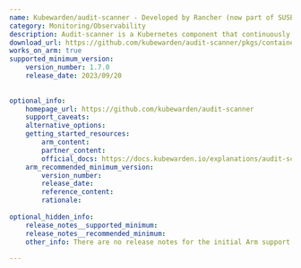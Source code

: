 ```yaml
---
name: Kubewarden/audit-scanner - Developed by Rancher (now part of SUSE)
category: Monitoring/Observability
description: Audit-scanner is a Kubernetes component that continuously audits cluster resources against Kubewarden policies, flagging workloads that no longer comply with updated or newly deployed policies. Kubewarden, originally created by SUSE Rancher, is a Kubernetes Policy Engine.
download_url: https://github.com/kubewarden/audit-scanner/pkgs/container/audit-scanner/versions
works_on_arm: true
supported_minimum_version:
    version_number: 1.7.0
    release_date: 2023/09/20
 
 
optional_info:
    homepage_url: https://github.com/kubewarden/audit-scanner
    support_caveats:
    alternative_options:
    getting_started_resources:
        arm_content:
        partner_content:
        official_docs: https://docs.kubewarden.io/explanations/audit-scanner
    arm_recommended_minimum_version:
        version_number:
        release_date:
        reference_content:
        rationale:
 
optional_hidden_info:
    release_notes__supported_minimum:
    release_notes__recommended_minimum:
    other_info: There are no release notes for the initial Arm support. The first stable version, 1.7.0, publishes container images for Arm on the [GitHub registry](https://github.com/kubewarden/audit-scanner/releases/tag/v1.7.0). 
 
---
```

